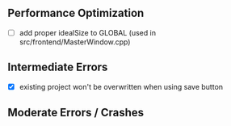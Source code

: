## Performance Optimization

- [ ] add proper idealSize to GLOBAL (used in src/frontend/MasterWindow.cpp)

## Intermediate Errors

- [x] existing project won't be overwritten when using save button

## Moderate Errors / Crashes
